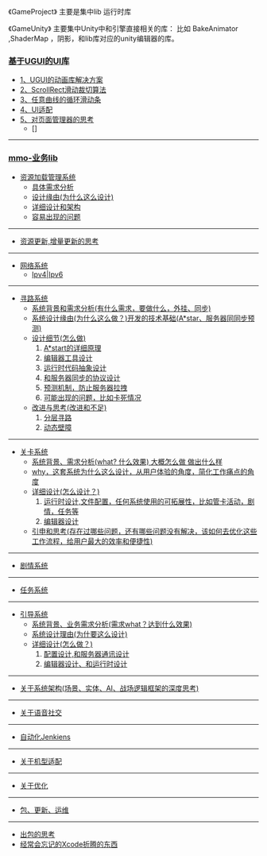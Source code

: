 《GameProject》 主要是集中lib 运行时库

《GameUnity》 主要集中Unity中和引擎直接相关的库：
比如 BakeAnimator ,ShaderMap ，阴影，和lib库对应的unity编辑器的库。

### [基于UGUI的UI库]()
  
  * [1、UGUI的动画库解决方案](#01)
  * [2、ScrollRect滑动裁切算法](#02)
  * [3、任意曲线的循环滑动条](#03)
  * [4、UI适配](#04)
  * [5、对页面管理器的思考](#05)
    * []

* * *

### [mmo-业务lib]()

  * [资源加载管理系统](#06)
    * [具体需求分析]()
    * [设计缘由(为什么这么设计)]()
    * [详细设计和架构]()
    * [容易出现的问题]()

* * *

 * [资源更新,增量更新的思考]()

* * *

  * [网络系统](#07)
    * [Ipv4|Ipv6]()

* * *

  * [寻路系统](#08)
    * [系统背景和需求分析(有什么需求，要做什么，外挂、同步)]()
    * [系统设计缘由(为什么这么做？)开发的技术基础(A*star、服务器同同步预测)]()
    * [设计细节(怎么做)]()
        1. [A*start的详细原理]()
        2. [编辑器工具设计]()
        3. [运行时代码抽象设计]()
        4. [和服务器同步的协议设计]()
        5. [预测机制，防止服务器拉拽]()
        6. [可能出现的问题，比如卡死情况]()
    * [改进与思考(改进和不足)]()
        1. [分层寻路]()
        2. [动态壁障]()

* * *

  * [关卡系统](#09)
    * [系统背景、需求分析(what? 什么效果) 大概怎么做 做出什么样]()
    * [why，这套系统为什么这么设计，从用户体验的角度，简化工作痛点的角度]()
    * [详细设计(怎么设计？)]()
        1. [运行时设计,文件配置，任何系统使用的可拓展性，比如管卡活动，剧情，任务等]()
        2. [编辑器设计]()
    * [引申和思考(存在过哪些问题，还有哪些问题没有解决，该如何去优化这些工作流程，给用户最大的效率和便捷性)]()

* * *

  * [剧情系统](#10)

* * *

  * [任务系统](#11)

* * *

  * [引导系统]()
    * [系统背景、业务需求分析(需求what？达到什么效果)]()
    * [系统设计理由(为什要这么设计)]()
    * [详细设计(怎么做？)]()
         1. [配置设计,和服务器通讯设计]()
         2. [编辑器设计、和运行时设计]()
* * * 
  * [关于系统架构(场景、实体、AI、战场逻辑框架的深度思考)](#12)
* * *
  * [关于语音社交](#13)
* * *
  * [自动化Jenkiens](#14)
    
* * *
  * [关于机型适配](#15)
* * *
  * [关于优化](#16)
  
* * *

* [包、更新、运维]()

* * *
 
  * [出包的思考]()
  * [经常会忘记的Xcode折腾的东西]()